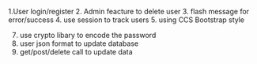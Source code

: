 1.User login/register
2. Admin feacture to delete user
3. flash message for error/success
4. use session to track users
5. using CCS Bootstrap style

7. use crypto libary to encode the password
8. user json format to update database
9. get/post/delete call to update data